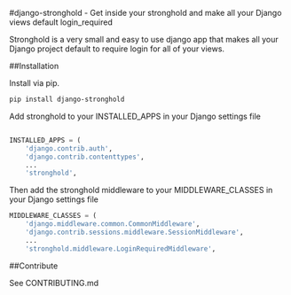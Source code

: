 #django-stronghold - Get inside your stronghold and make all your Django views default login_required 

Stronghold is a very small and easy to use django app that makes all your Django project default to require login for all of your views.


##Installation

Install via pip. 

```sh
pip install django-stronghold
```

Add stronghold to your INSTALLED_APPS in your Django settings file

```python

INSTALLED_APPS = (
    'django.contrib.auth',
    'django.contrib.contenttypes',
    ...
    'stronghold',
```

Then add the stronghold middleware to your MIDDLEWARE_CLASSES in your Django settings file

```python
MIDDLEWARE_CLASSES = (
    'django.middleware.common.CommonMiddleware',
    'django.contrib.sessions.middleware.SessionMiddleware',
    ...
    'stronghold.middleware.LoginRequiredMiddleware',
```



##Contribute

See CONTRIBUTING.md
